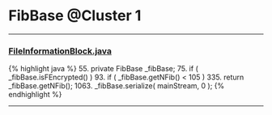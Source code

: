 # FibBase @Cluster 1

***

### [FileInformationBlock.java](https://searchcode.com/codesearch/view/97384033/)
{% highlight java %}
55. private FibBase _fibBase;
75.     if ( _fibBase.isFEncrypted() )
93.     if ( _fibBase.getNFib() < 105 )
335.         return _fibBase.getNFib();
1063.     _fibBase.serialize( mainStream, 0 );
{% endhighlight %}

***

